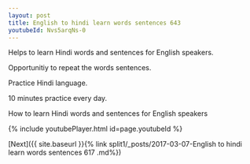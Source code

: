 ```yaml
---
layout: post
title: English to hindi learn words sentences 643 
youtubeId: Nvs5arqNs-0
---
```

 
 
Helps to learn Hindi words and sentences for English speakers.

Opportunitiy to repeat the words sentences. 

Practice Hindi language. 
 
10 minutes practice every day. 
 
How to learn Hindi words and sentences for English speakers 
 
{% include youtubePlayer.html id=page.youtubeId %}
 
 
[Next]({{ site.baseurl }}{% link  split1/_posts/2017-03-07-English to hindi learn words sentences 617 .md%})
 

